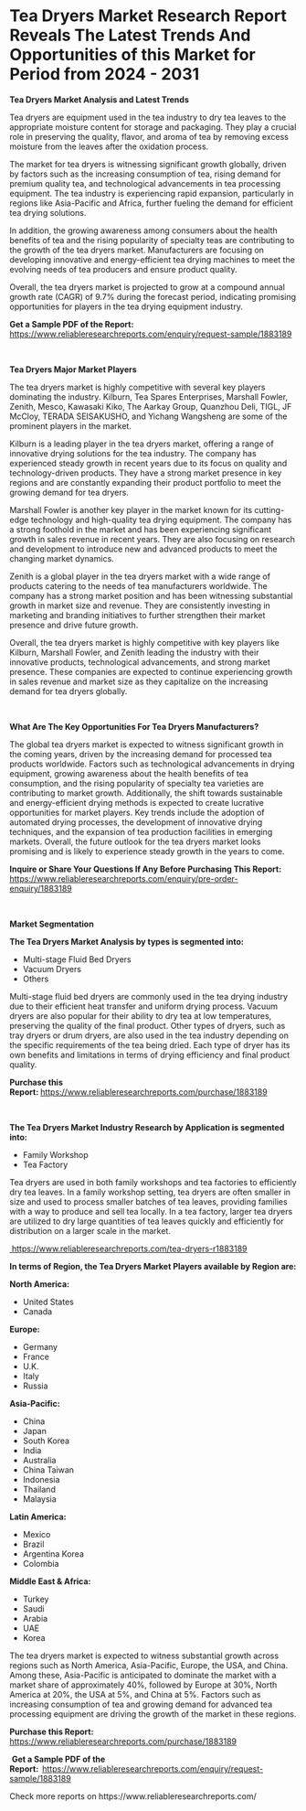 <p><h1>Tea Dryers Market Research Report Reveals The Latest Trends And Opportunities of this Market for Period from 2024 - 2031</h1></p><p><strong>Tea Dryers Market Analysis and Latest Trends</strong></p>
<p><p>Tea dryers are equipment used in the tea industry to dry tea leaves to the appropriate moisture content for storage and packaging. They play a crucial role in preserving the quality, flavor, and aroma of tea by removing excess moisture from the leaves after the oxidation process.</p><p>The market for tea dryers is witnessing significant growth globally, driven by factors such as the increasing consumption of tea, rising demand for premium quality tea, and technological advancements in tea processing equipment. The tea industry is experiencing rapid expansion, particularly in regions like Asia-Pacific and Africa, further fueling the demand for efficient tea drying solutions.</p><p>In addition, the growing awareness among consumers about the health benefits of tea and the rising popularity of specialty teas are contributing to the growth of the tea dryers market. Manufacturers are focusing on developing innovative and energy-efficient tea drying machines to meet the evolving needs of tea producers and ensure product quality.</p><p>Overall, the tea dryers market is projected to grow at a compound annual growth rate (CAGR) of 9.7% during the forecast period, indicating promising opportunities for players in the tea drying equipment industry.</p></p>
<p><strong>Get a Sample PDF of the Report:&nbsp;</strong> <a href="https://www.reliableresearchreports.com/enquiry/request-sample/1883189">https://www.reliableresearchreports.com/enquiry/request-sample/1883189</a></p>
<p>&nbsp;</p>
<p><strong>Tea Dryers Major Market Players</strong></p>
<p><p>The tea dryers market is highly competitive with several key players dominating the industry. Kilburn, Tea Spares Enterprises, Marshall Fowler, Zenith, Mesco, Kawasaki Kiko, The Aarkay Group, Quanzhou Deli, TIGL, JF McCloy, TERADA SEISAKUSHO, and Yichang Wangsheng are some of the prominent players in the market.</p><p>Kilburn is a leading player in the tea dryers market, offering a range of innovative drying solutions for the tea industry. The company has experienced steady growth in recent years due to its focus on quality and technology-driven products. They have a strong market presence in key regions and are constantly expanding their product portfolio to meet the growing demand for tea dryers.</p><p>Marshall Fowler is another key player in the market known for its cutting-edge technology and high-quality tea drying equipment. The company has a strong foothold in the market and has been experiencing significant growth in sales revenue in recent years. They are also focusing on research and development to introduce new and advanced products to meet the changing market dynamics.</p><p>Zenith is a global player in the tea dryers market with a wide range of products catering to the needs of tea manufacturers worldwide. The company has a strong market position and has been witnessing substantial growth in market size and revenue. They are consistently investing in marketing and branding initiatives to further strengthen their market presence and drive future growth.</p><p>Overall, the tea dryers market is highly competitive with key players like Kilburn, Marshall Fowler, and Zenith leading the industry with their innovative products, technological advancements, and strong market presence. These companies are expected to continue experiencing growth in sales revenue and market size as they capitalize on the increasing demand for tea dryers globally.</p></p>
<p>&nbsp;</p>
<p><strong>What Are The Key Opportunities For Tea Dryers Manufacturers?</strong></p>
<p><p>The global tea dryers market is expected to witness significant growth in the coming years, driven by the increasing demand for processed tea products worldwide. Factors such as technological advancements in drying equipment, growing awareness about the health benefits of tea consumption, and the rising popularity of specialty tea varieties are contributing to market growth. Additionally, the shift towards sustainable and energy-efficient drying methods is expected to create lucrative opportunities for market players. Key trends include the adoption of automated drying processes, the development of innovative drying techniques, and the expansion of tea production facilities in emerging markets. Overall, the future outlook for the tea dryers market looks promising and is likely to experience steady growth in the years to come.</p></p>
<p><strong>Inquire or Share Your Questions If Any Before Purchasing This Report:</strong> <a href="https://www.reliableresearchreports.com/enquiry/pre-order-enquiry/1883189">https://www.reliableresearchreports.com/enquiry/pre-order-enquiry/1883189</a></p>
<p>&nbsp;</p>
<p><strong>Market Segmentation</strong></p>
<p><strong>The Tea Dryers Market Analysis by types is segmented into:</strong></p>
<p><ul><li>Multi-stage Fluid Bed Dryers</li><li>Vacuum Dryers</li><li>Others</li></ul></p>
<p><p>Multi-stage fluid bed dryers are commonly used in the tea drying industry due to their efficient heat transfer and uniform drying process. Vacuum dryers are also popular for their ability to dry tea at low temperatures, preserving the quality of the final product. Other types of dryers, such as tray dryers or drum dryers, are also used in the tea industry depending on the specific requirements of the tea being dried. Each type of dryer has its own benefits and limitations in terms of drying efficiency and final product quality.</p></p>
<p><strong>Purchase this Report:&nbsp;</strong><a href="https://www.reliableresearchreports.com/purchase/1883189">https://www.reliableresearchreports.com/purchase/1883189</a></p>
<p>&nbsp;</p>
<p><strong>The Tea Dryers Market Industry Research by Application is segmented into:</strong></p>
<p><ul><li>Family Workshop</li><li>Tea Factory</li></ul></p>
<p><p>Tea dryers are used in both family workshops and tea factories to efficiently dry tea leaves. In a family workshop setting, tea dryers are often smaller in size and used to process smaller batches of tea leaves, providing families with a way to produce and sell tea locally. In a tea factory, larger tea dryers are utilized to dry large quantities of tea leaves quickly and efficiently for distribution on a larger scale in the market.</p></p>
<p><a href="https://www.reliableresearchreports.com/tea-dryers-r1883189">&nbsp;https://www.reliableresearchreports.com/tea-dryers-r1883189</a></p>
<p><strong>In terms of Region, the Tea Dryers Market Players available by Region are:</strong></p>
<p>
    <p> <strong> North America: </strong>
        <ul>
            <li>United States</li>
            <li>Canada</li>
        </ul>
        </p> 
    <p> <strong> Europe: </strong>
        <ul>
            <li>Germany</li>
            <li>France</li>
            <li>U.K.</li>
            <li>Italy</li>
            <li>Russia</li>
        </ul>
        </p> 
    <p> <strong> Asia-Pacific: </strong>
        <ul>
            <li>China</li>
            <li>Japan</li>
            <li>South Korea</li>
            <li>India</li>
            <li>Australia</li>
            <li>China Taiwan</li>
            <li>Indonesia</li>
            <li>Thailand</li>
            <li>Malaysia</li>
        </ul>
        </p> 
    <p> <strong> Latin America: </strong>
        <ul>
            <li>Mexico</li>
            <li>Brazil</li>
            <li>Argentina Korea</li>
            <li>Colombia</li>
        </ul>
        </p> 
    <p> <strong> Middle East & Africa: </strong>
        <ul>
            <li>Turkey</li>
            <li>Saudi</li>
            <li>Arabia</li>
            <li>UAE</li>
            <li>Korea</li>
        </ul>
    </p>
    </p>
<p><p>The tea dryers market is expected to witness substantial growth across regions such as North America, Asia-Pacific, Europe, the USA, and China. Among these, Asia-Pacific is anticipated to dominate the market with a market share of approximately 40%, followed by Europe at 30%, North America at 20%, the USA at 5%, and China at 5%. Factors such as increasing consumption of tea and growing demand for advanced tea processing equipment are driving the growth of the market in these regions.</p></p>
<p><strong>Purchase this Report: </strong><a href="https://www.reliableresearchreports.com/purchase/1883189">https://www.reliableresearchreports.com/purchase/1883189</a></p>
<p>&nbsp;<strong>Get a Sample PDF of the Report:&nbsp;&nbsp;</strong><a href="https://www.reliableresearchreports.com/enquiry/request-sample/1883189">https://www.reliableresearchreports.com/enquiry/request-sample/1883189</a></p>
<p><strong></strong></p>
<p>Check more reports on https://www.reliableresearchreports.com/</p>